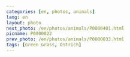 ```yaml
---
categories: [en, photos, animals]
lang: en
layout: photo
next_photo: /en/photos/animals/P0000401.html
picname: P0000022
prev_photo: /en/photos/animals/P0000033.html
tags: [Green Grass, Ostrich]
---
```


